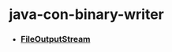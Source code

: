 # java-con-binary-writer

- ### [FileOutputStream](https://docs.oracle.com/javase/jp/16/docs/api/java.base/java/io/FileOutputStream.html)
